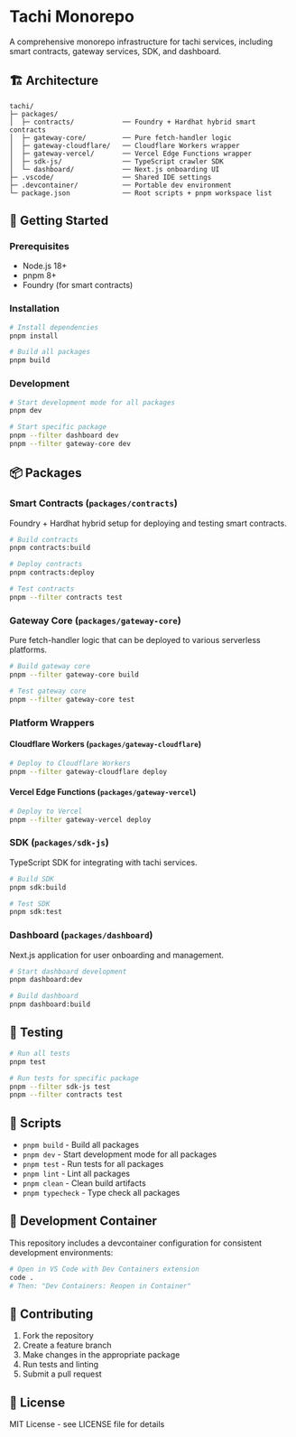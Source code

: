# Tachi Monorepo

A comprehensive monorepo infrastructure for tachi services, including smart contracts, gateway services, SDK, and dashboard.

## 🏗️ Architecture

```
tachi/
├─ packages/
│  ├─ contracts/            ── Foundry + Hardhat hybrid smart contracts
│  ├─ gateway-core/         ── Pure fetch-handler logic
│  ├─ gateway-cloudflare/   ── Cloudflare Workers wrapper
│  ├─ gateway-vercel/       ── Vercel Edge Functions wrapper
│  ├─ sdk-js/               ── TypeScript crawler SDK
│  └─ dashboard/            ── Next.js onboarding UI
├─ .vscode/                 ── Shared IDE settings
├─ .devcontainer/           ── Portable dev environment
└─ package.json             ── Root scripts + pnpm workspace list
```

## 🚀 Getting Started

### Prerequisites

- Node.js 18+
- pnpm 8+
- Foundry (for smart contracts)

### Installation

```bash
# Install dependencies
pnpm install

# Build all packages
pnpm build
```

### Development

```bash
# Start development mode for all packages
pnpm dev

# Start specific package
pnpm --filter dashboard dev
pnpm --filter gateway-core dev
```

## 📦 Packages

### Smart Contracts (`packages/contracts`)

Foundry + Hardhat hybrid setup for deploying and testing smart contracts.

```bash
# Build contracts
pnpm contracts:build

# Deploy contracts
pnpm contracts:deploy

# Test contracts
pnpm --filter contracts test
```

### Gateway Core (`packages/gateway-core`)

Pure fetch-handler logic that can be deployed to various serverless platforms.

```bash
# Build gateway core
pnpm --filter gateway-core build

# Test gateway core
pnpm --filter gateway-core test
```

### Platform Wrappers

#### Cloudflare Workers (`packages/gateway-cloudflare`)

```bash
# Deploy to Cloudflare Workers
pnpm --filter gateway-cloudflare deploy
```

#### Vercel Edge Functions (`packages/gateway-vercel`)

```bash
# Deploy to Vercel
pnpm --filter gateway-vercel deploy
```

### SDK (`packages/sdk-js`)

TypeScript SDK for integrating with tachi services.

```bash
# Build SDK
pnpm sdk:build

# Test SDK
pnpm sdk:test
```

### Dashboard (`packages/dashboard`)

Next.js application for user onboarding and management.

```bash
# Start dashboard development
pnpm dashboard:dev

# Build dashboard
pnpm dashboard:build
```

## 🧪 Testing

```bash
# Run all tests
pnpm test

# Run tests for specific package
pnpm --filter sdk-js test
pnpm --filter contracts test
```

## 🔧 Scripts

- `pnpm build` - Build all packages
- `pnpm dev` - Start development mode for all packages
- `pnpm test` - Run tests for all packages
- `pnpm lint` - Lint all packages
- `pnpm clean` - Clean build artifacts
- `pnpm typecheck` - Type check all packages

## 🐳 Development Container

This repository includes a devcontainer configuration for consistent development environments:

```bash
# Open in VS Code with Dev Containers extension
code .
# Then: "Dev Containers: Reopen in Container"
```

## 🤝 Contributing

1. Fork the repository
2. Create a feature branch
3. Make changes in the appropriate package
4. Run tests and linting
5. Submit a pull request

## 📄 License

MIT License - see LICENSE file for details
